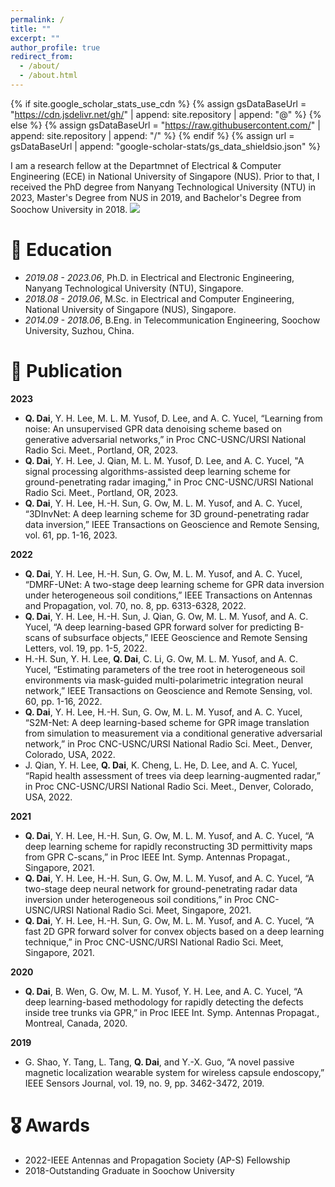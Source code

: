```yaml
---
permalink: /
title: ""
excerpt: ""
author_profile: true
redirect_from: 
  - /about/
  - /about.html
---
```


{% if site.google_scholar_stats_use_cdn %}
{% assign gsDataBaseUrl = "https://cdn.jsdelivr.net/gh/" | append: site.repository | append: "@" %}
{% else %}
{% assign gsDataBaseUrl = "https://raw.githubusercontent.com/" | append: site.repository | append: "/" %}
{% endif %}
{% assign url = gsDataBaseUrl | append: "google-scholar-stats/gs_data_shieldsio.json" %}

<span class='anchor' id='about-me'></span>

I am a research fellow at the Departmnet of Electrical & Computer Engineering (ECE) in National University of Singapore (NUS). Prior to that, I received the PhD degree from Nanyang Technological University (NTU) in 2023, Master's Degree from NUS in 2019, and Bachelor's Degree from Soochow University in 2018. <a href='https://scholar.google.com/citations?user=nzyi6hEAAAAJ'><img src="https://img.shields.io/endpoint?logo=Google%20Scholar&url=https%3A%2F%2Fcdn.jsdelivr.net%2Fgh%2FQiqi-Dai%2FQiqi-Dai.github.io@google-scholar-stats%2Fgs_data_shieldsio.json&labelColor=f6f6f6&color=9cf&style=flat&label=citations"></a>

# 🏫 Education

- *2019.08 - 2023.06*, Ph.D. in Electrical and Electronic Engineering, Nanyang Technological University (NTU), Singapore.
- *2018.08 - 2019.06*, M.Sc. in Electrical and Computer Engineering, National University of Singapore (NUS), Singapore.
- *2014.09 - 2018.06*, B.Eng. in Telecommunication Engineering, Soochow University, Suzhou, China.

# 📝 Publication
**2023**
- **Q. Dai**, Y. H. Lee, M. L. M. Yusof, D. Lee, and A. C. Yucel, “Learning from noise: An unsupervised GPR data denoising scheme based on generative adversarial networks,” in Proc CNC-USNC/URSI National Radio Sci. Meet., Portland, OR, 2023.
- **Q. Dai**, Y. H. Lee, J. Qian, M. L. M. Yusof, D. Lee, and A. C. Yucel, "A signal processing algorithms-assisted deep learning scheme for ground-penetrating radar imaging," in Proc CNC-USNC/URSI National Radio Sci. Meet., Portland, OR, 2023.
- **Q. Dai**, Y. H. Lee, H.-H. Sun, G. Ow, M. L. M. Yusof, and A. C. Yucel, “3DInvNet: A deep learning scheme for 3D ground-penetrating radar data inversion,” IEEE Transactions on Geoscience and Remote Sensing, vol. 61, pp. 1-16, 2023.

**2022**
- **Q. Dai**, Y. H. Lee, H.-H. Sun, G. Ow, M. L. M. Yusof, and A. C. Yucel, “DMRF-UNet: A two-stage deep learning scheme for GPR data inversion under heterogeneous soil conditions,” IEEE Transactions on Antennas and Propagation, vol. 70, no. 8, pp. 6313-6328, 2022.
- **Q. Dai**, Y. H. Lee, H.-H. Sun, J. Qian, G. Ow, M. L. M. Yusof, and A. C. Yucel, “A deep learning-based GPR forward solver for predicting B-scans of subsurface objects,” IEEE Geoscience and Remote Sensing Letters, vol. 19, pp. 1-5, 2022.
- H.-H. Sun, Y. H. Lee, **Q. Dai**, C. Li, G. Ow, M. L. M. Yusof, and A. C. Yucel, “Estimating parameters of the tree root in heterogeneous soil environments via mask-guided multi-polarimetric integration neural network,” IEEE Transactions on Geoscience and Remote Sensing, vol. 60, pp. 1-16, 2022.
- **Q. Dai**, Y. H. Lee, H.-H. Sun, G. Ow, M. L. M. Yusof, and A. C. Yucel, “S2M-Net: A deep learning-based scheme for GPR image translation from simulation to measurement via a conditional generative adversarial network,” in Proc CNC-USNC/URSI National Radio Sci. Meet., Denver, Colorado, USA, 2022.
- J. Qian, Y. H. Lee, **Q. Dai**, K. Cheng, L. He, D. Lee, and A. C. Yucel, “Rapid health assessment of trees via deep learning-augmented radar,” in Proc CNC-USNC/URSI National Radio Sci. Meet., Denver, Colorado, USA, 2022.

**2021**

- **Q. Dai**, Y. H. Lee, H.-H. Sun, G. Ow, M. L. M. Yusof, and A. C. Yucel, “A deep learning scheme for rapidly reconstructing 3D permittivity maps from GPR C-scans,” in Proc IEEE Int. Symp. Antennas Propagat., Singapore, 2021.
- **Q. Dai**, Y. H. Lee, H.-H. Sun, G. Ow, M. L. M. Yusof, and A. C. Yucel, “A two-stage deep neural network for ground-penetrating radar data inversion under heterogeneous soil conditions,” in Proc CNC-USNC/URSI National Radio Sci. Meet, Singapore, 2021.
- **Q. Dai**, Y. H. Lee, H.-H. Sun, G. Ow, M. L. M. Yusof, and A. C. Yucel, “A fast 2D GPR forward solver for convex objects based on a deep learning technique,” in Proc CNC-USNC/URSI National Radio Sci. Meet, Singapore, 2021.

**2020**

- **Q. Dai**, B. Wen, G. Ow, M. L. M. Yusof, Y. H. Lee, and A. C. Yucel, “A deep learning-based methodology for rapidly detecting the defects inside tree trunks via GPR,” in Proc IEEE Int. Symp. Antennas Propagat., Montreal, Canada, 2020.

**2019**

- G. Shao, Y. Tang, L. Tang, **Q. Dai**, and Y.-X. Guo, “A novel passive magnetic localization wearable system for wireless capsule endoscopy,” IEEE Sensors Journal, vol. 19, no. 9, pp. 3462-3472, 2019.


# 🎖 Awards

- 2022-IEEE Antennas and Propagation Society (AP-S) Fellowship
- 2018-Outstanding Graduate in Soochow University
